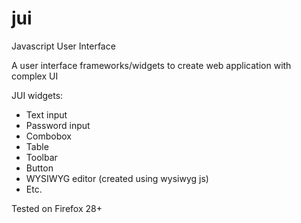 # jui
Javascript User Interface

A user interface frameworks/widgets to create web application with complex UI

JUI widgets:
 - Text input
 - Password input
 - Combobox
 - Table
 - Toolbar
 - Button
 - WYSIWYG editor (created using wysiwyg js)
 - Etc.

Tested on Firefox 28+

